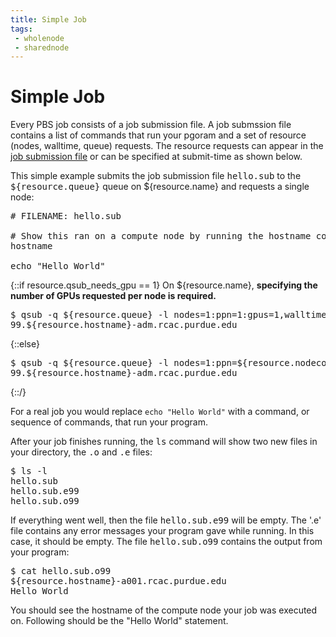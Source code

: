 ```yaml
---
title: Simple Job
tags:
 - wholenode
 - sharednode
---
```


# Simple Job

Every PBS job consists of a job submission file. A job submssion file contains a list of commands that run your pgoram and a set of resource (nodes, walltime, queue) requests. The resource requests can appear in the [job submission file](../directives) or can be specified at submit-time as shown below.

This simple example submits the job submission file <kbd>hello.sub</kbd> to the <kbd>${resource.queue}</kbd> queue on ${resource.name} and requests a single node:

<pre>
# FILENAME: hello.sub

# Show this ran on a compute node by running the hostname command.
hostname

echo "Hello World"
</pre>

{::if resource.qsub_needs_gpu == 1}
On ${resource.name}, <b>specifying the number of GPUs requested per node is required.</b>

<pre>
$ qsub -q ${resource.queue} -l nodes=1:ppn=1:gpus=1,walltime=00:01:00 hello.sub
99.${resource.hostname}-adm.rcac.purdue.edu
</pre>
{::else}
<pre>
$ qsub -q ${resource.queue} -l nodes=1:ppn=${resource.nodecores},walltime=00:01:00 hello.sub
99.${resource.hostname}-adm.rcac.purdue.edu
</pre>

{::/}


For a real job you would replace `echo "Hello World"` with a command, or sequence of commands, that run your program.

After your job finishes running, the <kbd>ls</kbd> command  will show two new files in your directory, the <kbd>.o</kbd> and <kbd>.e</kbd> files:

<pre>$ ls -l
hello.sub
hello.sub.e99
hello.sub.o99
</pre> 

If everything went well, then the file <kbd>hello.sub.e99</kbd> will be empty. The '.e' file contains any error messages your program gave while running. In this case, it should be empty. The file <kbd>hello.sub.o99</kbd> contains the output from your program:

<pre>
$ cat hello.sub.o99
${resource.hostname}-a001.rcac.purdue.edu
Hello World
</pre>

You should see the hostname of the compute node your job was executed on. Following should be the "Hello World" statement.
